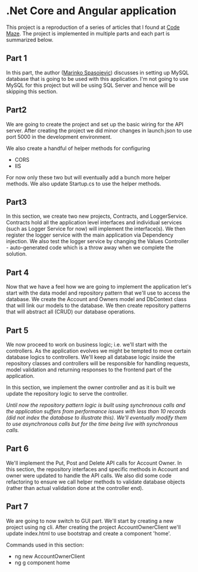# .Net Core and Angular application

This project is a reproduction of a series of articles that I found at [Code Maze](https://code-maze.com/net-core-web-development-part1/). The project is implemented in multiple parts and each part is summarized below.

## Part 1
In this part, the author ([Marinko Spasojevic](https://code-maze.com/author/marinko/ "Posts by Marinko Spasojevic")) discusses in setting up MySQL database that is going to be used with this application. I'm not going to use MySQL for this project but will be using SQL Server and hence will be skipping this section.
## Part2
We are going to create the project and set up the basic wiring for the API server.  After creating the project we did minor changes in launch.json to use port 5000 in the development environment. 

We also create a handful of helper methods for configuring

 - CORS
 - IIS

For now only these two but will eventually add a bunch more helper methods.
We also update Startup.cs to use the helper methods.
## Part3

In this section, we create two new projects,  Contracts, and LoggerService. 
Contracts hold all the application level interfaces and individual services (such as Logger Service for now) will implement the interface(s). We then register the logger service with the main application via Dependency injection. 
We also test the logger service by changing the Values Controller - auto-generated code which is a throw away when we complete the solution. 

## Part 4
Now that we have a feel how we are going to implement the application let's start with the data model and repository pattern that we'll use to access the database. 
We create the Account and Owners model and DbContext class that will link our models to the database. We then create repository patterns that will abstract all  (CRUD) our database operations. 

## Part 5
We now proceed to work on business logic; i.e. we'll start with the controllers. As the application evolves we might be tempted to move certain database logics to controllers. We'll keep all database logic inside the repository classes and controllers will be responsible for handling requests, model validation and returning responses to the frontend part of the application.

In this section, we implement the owner controller and as it is built we update the repository logic to serve the controller.

*Until now the repository pattern logic is built using synchronous calls and the application suffers from performance issues with less than 10 records (did not index the database to illustrate this). We'll eventually modify them to use asynchronous calls but for the time being live with synchronous calls.*

## Part 6
We'll implement the Put, Post and Delete API calls for Account Owner. In this section, the repository interfaces and specific methods in Account and owner were updated to handle the API calls. We also did some code refactoring to ensure we call helper methods to validate database objects (rather than actual validation done at the controller end).

## Part 7

We are going to now switch to GUI part. We'll start by creating a new project using ng cli. After creating the project AccountOwnerClient we'll update index.html to use bootstrap and create a component 'home'. 

Commands used in this section:

 - ng new AccountOwnerClient
 - ng g component home

